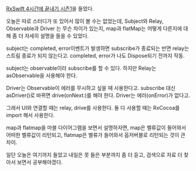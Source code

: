[RxSwift 4시간에 끝내기 시즌1](https://www.youtube.com/playlist?list=PL03rJBlpwTaBBtiJ0BtgASCsS4ye-4gC7)을 들었다.

오늘은 따로 스터디가 또 있어서 많이 볼 수는 없었는데, 
Subject와 Relay, Observable과 Driver 는 무슨 차이가 있는지,
map과 flatMap는 어떻게 다른지에 대해 좀 더 자세히 설명을 들을 수 있었다.

subject는 completed, error이벤트가 발생하면 subscribe가 종료되는 반면
relay는 스트림 종료가 되지 않는다고. completed, error가 나도 Dispose되기 전까지 작동.

subject는 observable이라 subscribe를 할 수 있다. 
하지만 Relay는 asObservable을 사용해야 한다.

Driver는 Observable이 에러를 무시하고 싶을 때 사용한다고.
subscribe 대신 asDriver()로 바뀌면 drive(onNext:)를 해야 한다.
Driver는 에러(onError)가 없다고.

그래서 UI와 연결할 때는 relay, drive를 사용한다. 
둘 다 사용할 때는 RxCocoa를 import 해서 사용한다.

map과 flatmap을 마블 다이어그램을 보면서 설명하자면,
map은 벨류값이 들어와서 어떠한 벨류값이 리턴되고, flatmap은 벨류가 들어와서 옵저버블로 리턴되는 것이 큰 차이.

일단 오늘은 여기까지 들었고 내일은 못 들은 부분까지 좀 더 듣고, 
검색으로 자료 더 찾아서 보면서 공부해야겠다.